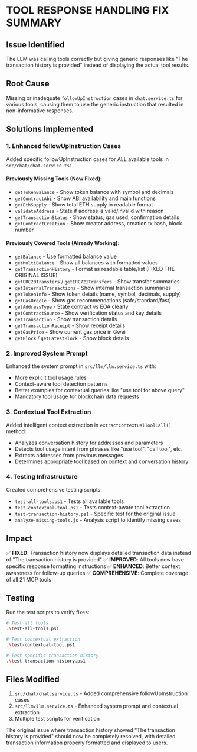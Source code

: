 # TOOL RESPONSE HANDLING FIX SUMMARY

## Issue Identified
The LLM was calling tools correctly but giving generic responses like "The transaction history is provided" instead of displaying the actual tool results.

## Root Cause
Missing or inadequate `followUpInstruction` cases in `chat.service.ts` for various tools, causing them to use the generic instruction that resulted in non-informative responses.

## Solutions Implemented

### 1. Enhanced followUpInstruction Cases
Added specific followUpInstruction cases for ALL available tools in `src/chat/chat.service.ts`:

#### Previously Missing Tools (Now Fixed):
- `getTokenBalance` - Show token balance with symbol and decimals
- `getContractAbi` - Show ABI availability and main functions
- `getEthSupply` - Show total ETH supply in readable format  
- `validateAddress` - State if address is valid/invalid with reason
- `getTransactionStatus` - Show status, gas used, confirmation details
- `getContractCreation` - Show creator address, creation tx hash, block number

#### Previously Covered Tools (Already Working):
- `getBalance` - Use formatted balance value
- `getMultiBalance` - Show all balances with formatted values
- `getTransactionHistory` - Format as readable table/list (FIXED THE ORIGINAL ISSUE)
- `getERC20Transfers` / `getERC721Transfers` - Show transfer summaries
- `getInternalTransactions` - Show internal transaction summaries
- `getTokenInfo` - Show token details (name, symbol, decimals, supply)
- `getGasOracle` - Show gas recommendations (safe/standard/fast)
- `getAddressType` - State contract vs EOA clearly
- `getContractSource` - Show verification status and key details
- `getTransaction` - Show transaction details
- `getTransactionReceipt` - Show receipt details
- `getGasPrice` - Show current gas price in Gwei
- `getBlock` / `getLatestBlock` - Show block details

### 2. Improved System Prompt
Enhanced the system prompt in `src/llm/llm.service.ts` with:
- More explicit tool usage rules
- Context-aware tool detection patterns
- Better examples for contextual queries like "use tool for above query"
- Mandatory tool usage for blockchain data requests

### 3. Contextual Tool Extraction
Added intelligent context extraction in `extractContextualToolCall()` method:
- Analyzes conversation history for addresses and parameters
- Detects tool usage intent from phrases like "use tool", "call tool", etc.
- Extracts addresses from previous messages
- Determines appropriate tool based on context and conversation history

### 4. Testing Infrastructure
Created comprehensive testing scripts:
- `test-all-tools.ps1` - Tests all available tools
- `test-contextual-tool.ps1` - Tests context-aware tool extraction
- `test-transaction-history.ps1` - Specific test for the original issue
- `analyze-missing-tools.js` - Analysis script to identify missing cases

## Impact
✅ **FIXED**: Transaction history now displays detailed transaction data instead of "The transaction history is provided"
✅ **IMPROVED**: All tools now have specific response formatting instructions
✅ **ENHANCED**: Better context awareness for follow-up queries
✅ **COMPREHENSIVE**: Complete coverage of all 21 MCP tools

## Testing
Run the test scripts to verify fixes:
```bash
# Test all tools
.\test-all-tools.ps1

# Test contextual extraction  
.\test-contextual-tool.ps1

# Test specific transaction history
.\test-transaction-history.ps1
```

## Files Modified
1. `src/chat/chat.service.ts` - Added comprehensive followUpInstruction cases
2. `src/llm/llm.service.ts` - Enhanced system prompt and contextual extraction
3. Multiple test scripts for verification

The original issue where transaction history showed "The transaction history is provided" should now be completely resolved, with detailed transaction information properly formatted and displayed to users.
